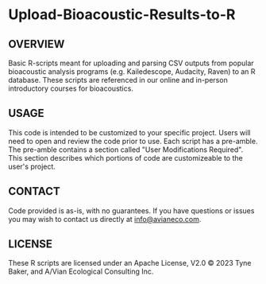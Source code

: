 # Upload-Bioacoustic-Results-to-R

## OVERVIEW ##
Basic R-scripts meant for uploading and parsing CSV outputs from popular bioacoustic analysis programs (e.g. Kailedescope, Audacity, Raven) to an R database. These scripts are referenced in our online and in-person introductory courses for bioacoustics.

## USAGE ##
This code is intended to be customized to your specific project. Users will need to open and review the code prior to use. Each script has a pre-amble. The pre-amble contains a section called "User Modifications Required". This section describes which portions of code are customizeable to the user's project. 

## CONTACT ##
Code provided is as-is, with no guarantees. If you have questions or issues you may wish to contact us directly at info@avianeco.com.

## LICENSE ##
These R scripts are licensed under an Apache License, V2.0 © 2023 Tyne Baker, and A/Vian Ecological Consulting Inc.
